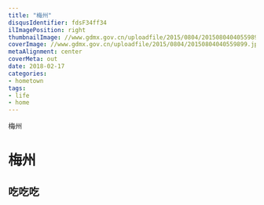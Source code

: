 ```yaml
---
title: "梅州"
disqusIdentifier: fdsF34ff34
ilImagePosition: right
thumbnailImage: //www.gdmx.gov.cn/uploadfile/2015/0804/20150804040559899.jpg
coverImage: //www.gdmx.gov.cn/uploadfile/2015/0804/20150804040559899.jpg
metaAlignment: center
coverMeta: out
date: 2018-02-17
categories:
- hometown
tags:
- life
- home
---
```


梅州
<!--toc-->
<!--more-->
# 梅州
## 吃吃吃
